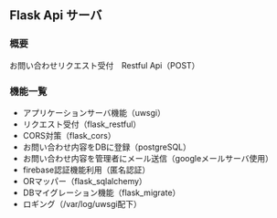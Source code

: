 ## Flask Api サーバ
### 概要
お問い合わせリクエスト受付　Restful Api（POST）
### 機能一覧
- アプリケーションサーバ機能（uwsgi）  
- リクエスト受付（flask_restful）  
- CORS対策（flask_cors）  
- お問い合わせ内容をDBに登録（postgreSQL）  
- お問い合わせ内容を管理者にメール送信（googleメールサーバ使用）  
- firebase認証機能利用（匿名認証）  
- ORマッパー（flask_sqlalchemy）  
- DBマイグレーション機能（flask_migrate）  
- ロギング（/var/log/uwsgi配下）  

